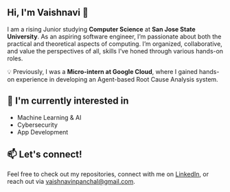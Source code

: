 ## Hi, I'm Vaishnavi 👋

I am a rising Junior studying **Computer Science** at **San Jose State University**. As an aspiring software engineer, I’m passionate about both the practical and theoretical aspects of computing. I’m organized, collaborative, and value the perspectives of all, skills I’ve honed through various hands-on roles. 

💡 Previously, I was a **Micro-intern at Google Cloud**, where I gained hands-on experience in developing an Agent-based Root Cause Analysis system.

## 🌱 I'm currently interested in 
- Machine Learning & AI
- Cybersecurity
- App Development

## 📫 Let's connect!  
Feel free to check out my repositories, connect with me on [LinkedIn](https://www.linkedin.com/in/vaishnavi-panchal-27b60026b/), or reach out via vaishnavinpanchal@gmail.com.


<!--
**vaip05/vaip05** is a ✨ _special_ ✨ repository because its `README.md` (this file) appears on your GitHub profile.

Here are some ideas to get you started:

- 🔭 I’m currently working on ...
- 🌱 I’m currently learning ...
- 👯 I’m looking to collaborate on ...
- 🤔 I’m looking for help with ...
- 💬 Ask me about ...
- 📫 How to reach me: ...
- 😄 Pronouns: ...
- ⚡ Fun fact: ...
-->
